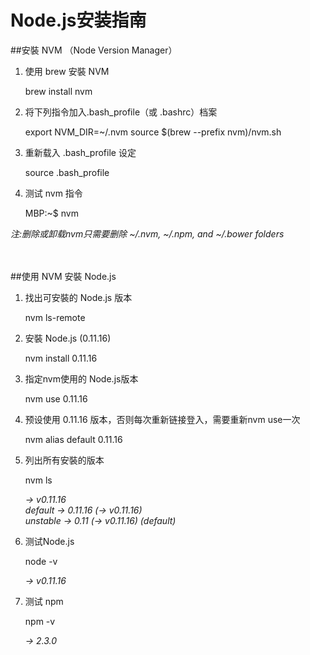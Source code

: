 # Node.js安装指南

##安裝 NVM （Node Version Manager）

1. 使用 brew 安裝 NVM

    brew install nvm

2. 将下列指令加入.bash_profile（或 .bashrc）档案

    export NVM_DIR=~/.nvm
    source $(brew --prefix nvm)/nvm.sh

3. 重新载入 .bash_profile 设定
    
    source .bash_profile

4. 测试 nvm 指令

    MBP:~$ nvm

*注:删除或卸载nvm只需要删除 ~/.nvm, ~/.npm, and ~/.bower folders*
<br /><br /><br />

##使用 NVM 安裝 Node.js

1. 找出可安裝的 Node.js 版本
    
    nvm ls-remote

2. 安裝 Node.js (0.11.16)
    
    nvm install 0.11.16

3. 指定nvm使用的 Node.js版本
    
    nvm use 0.11.16

4. 预设使用 0.11.16 版本，否则每次重新链接登入，需要重新nvm use一次
    
    nvm alias default 0.11.16

5. 列出所有安裝的版本

    nvm ls

    *->  v0.11.16<br />
    default -> 0.11.16 (-> v0.11.16)<br />
    unstable -> 0.11 (-> v0.11.16) (default)*

6. 测试Node.js

    node -v

    *->  v0.11.16*

7. 测试 npm

    npm -v

    *->  2.3.0*

